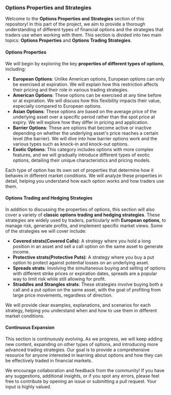 ### Options Properties and Strategies

Welcome to the **Options Properties and Strategies** section of this repository! In this part of the project, we aim to provide a thorough understanding of different types of financial options and the strategies that traders use when working with them. This section is divided into two main topics: **Options Properties** and **Options Trading Strategies**.

#### Options Properties

We will begin by exploring the key **properties of different types of options**, including:

- **European Options**: Unlike American options, European options can only be exercised at expiration. We will explain how this restriction affects their pricing and their role in various trading strategies.
- **American Options**: These options can be exercised at any time before or at expiration. We will discuss how this flexibility impacts their value, especially compared to European options.
- **Asian Options**: These options are based on the average price of the underlying asset over a specific period rather than the spot price at expiry. We will explore how they differ in pricing and application.
- **Barrier Options**: These are options that become active or inactive depending on whether the underlying asset's price reaches a certain level (the barrier). We will dive into how barrier options work and the various types such as knock-in and knock-out options.
- **Exotic Options**: This category includes options with more complex features, and we will gradually introduce different types of exotic options, detailing their unique characteristics and pricing models.

Each type of option has its own set of properties that determine how it behaves in different market conditions. We will analyze these properties in detail, helping you understand how each option works and how traders use them.

#### Options Trading and Hedging Strategies

In addition to discussing the properties of options, this section will also cover a variety of **classic options trading and hedging strategies**. These strategies are widely used by traders, particularly with **European options**, to manage risk, generate profits, and implement specific market views. Some of the strategies we will cover include:

- **Covered strats(Covered Calls)**: A strategy where you hold a long position in an asset and sell a call option on the same asset to generate income.
- **Protective strats(Protective Puts)**: A strategy where you buy a put option to protect against potential losses on an underlying asset.
- **Spreads strats**: Involving the simultaneous buying and selling of options with different strike prices or expiration dates, spreads are a popular way to limit risk while still allowing for profit.
- **Straddles and Strangles strats**: These strategies involve buying both a call and a put option on the same asset, with the goal of profiting from large price movements, regardless of direction.

We will provide clear examples, explanations, and scenarios for each strategy, helping you understand when and how to use them in different market conditions.

#### Continuous Expansion

This section is continuously evolving. As we progress, we will keep adding new content, expanding on other types of options, and introducing more advanced trading strategies. Our goal is to provide a comprehensive resource for anyone interested in learning about options and how they can be effectively traded in financial markets.

We encourage collaboration and feedback from the community! If you have any suggestions, additional insights, or if you spot any errors, please feel free to contribute by opening an issue or submitting a pull request. Your input is highly valued.
